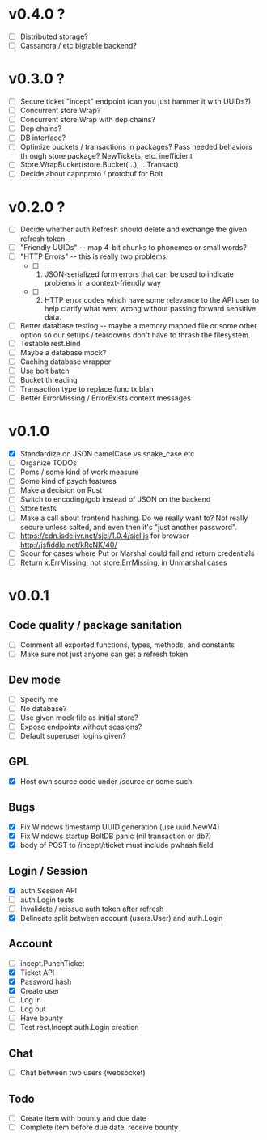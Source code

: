# v0.4.0 ?

- [ ] Distributed storage?
- [ ] Cassandra / etc bigtable backend?

# v0.3.0 ?

- [ ] Secure ticket "incept" endpoint (can you just hammer it with UUIDs?)
- [ ] Concurrent store.Wrap?
- [ ] Concurrent store.Wrap with dep chains?
- [ ] Dep chains?
- [ ] DB interface?
- [ ] Optimize buckets / transactions in packages?  Pass needed behaviors
   through store package?  NewTickets, etc. inefficient
- [ ] Store.WrapBucket(store.Bucket(...), ...Transact)
- [ ] Decide about capnproto / protobuf for Bolt

# v0.2.0 ?

- [ ] Decide whether auth.Refresh should delete and exchange the given refresh token
- [ ] "Friendly UUIDs" -- map 4-bit chunks to phonemes or small words?
- [ ] "HTTP Errors" -- this is really two problems.
  - [ ] 1. JSON-serialized form errors that can be used to indicate problems
       in a context-friendly way
  - [ ] 2. HTTP error codes which have some relevance to the API user to help
       clarify what went wrong without passing forward sensitive data.
- [ ] Better database testing -- maybe a memory mapped file or some other
   option so our setups / teardowns don't have to thrash the filesystem.
- [ ] Testable rest.Bind
- [ ] Maybe a database mock?
- [ ] Caching database wrapper
- [ ] Use bolt batch
- [ ] Bucket threading
- [ ] Transaction type to replace func tx blah
- [ ] Better ErrorMissing / ErrorExists context messages

# v0.1.0

- [x] Standardize on JSON camelCase vs snake_case etc
- [ ] Organize TODOs
- [ ] Poms / some kind of work measure
- [ ] Some kind of psych features
- [ ] Make a decision on Rust
- [ ] Switch to encoding/gob instead of JSON on the backend
- [ ] Store tests
- [ ] Make a call about frontend hashing.  Do we really want to?
      Not really secure unless salted, and even then it's "just another password".
- [ ] https://cdn.jsdelivr.net/sjcl/1.0.4/sjcl.js for browser
      http://jsfiddle.net/kRcNK/40/
- [ ] Scour for cases where Put or Marshal could fail and return credentials
- [ ] Return x.ErrMissing, not store.ErrMissing, in Unmarshal cases

# v0.0.1

## Code quality / package sanitation

- [ ] Comment all exported functions, types, methods, and constants
- [ ] Make sure not just anyone can get a refresh token

## Dev mode

- [ ] Specify me
- [ ] No database?
- [ ] Use given mock file as initial store?
- [ ] Expose endpoints without sessions?
- [ ] Default superuser logins given?

## GPL

- [x] Host own source code under /source or some such.

## Bugs

- [x] Fix Windows timestamp UUID generation (use uuid.NewV4)
- [x] Fix Windows startup BoltDB panic (nil transaction or db?)
- [x] body of POST to /incept/:ticket must include pwhash field

## Login / Session

- [x] auth.Session API
- [ ] auth.Login tests
- [ ] Invalidate / reissue auth token after refresh
- [x] Delineate split between account (users.User) and auth.Login

## Account

- [ ] incept.PunchTicket
- [x] Ticket API
- [x] Password hash
- [x] Create user
- [ ] Log in
- [ ] Log out
- [ ] Have bounty
- [ ] Test rest.Incept auth.Login creation

## Chat

- [ ] Chat between two users (websocket)

## Todo

- [ ] Create item with bounty and due date
- [ ] Complete item before due date, receive bounty
